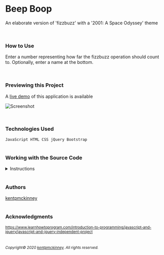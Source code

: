 
# Beep Boop

An elaborate version of 'fizzbuzz' with a '2001: A Space Odyssey' theme

<br/>

### How to Use
Enter a number representing how far the fizzbuzz operation should count to. Optionally, enter a name at the bottom.

<br/>

### Previewing this Project
A [live demo](https://kentpmckinney.github.io/epi-beepboop) of this application is available

![Screenshot](http://kentpmckinney.github.io/epi-beepboop/epi-beepboop.gif)

<br/>

### Technologies Used

<code>JavaScript
HTML
CSS
jQuery
Bootstrap</code>
<br/>
<br/>

### Working with the Source Code

<details markdown="1">
<summary>Instructions</summary>

<br/>
The following are suggestions to help set up a development environment for this project. The actual steps needed may differ slightly depending on the operating system and other factors.

<br/>
<br/>

### Prerequisites

The following software must be installed and properly configured on the target machine. 



* Git (recommended)
* An updated web browser (Internet Explorer may not be compatible)
<br/>

### Setting up a Development Environment

The following steps are meant to be a quick way to get the project up and running.


1. Download a copy of the source code from: https://github.com/kentpmckinney/epi-beepboop or clone using the repository link: https://github.com/kentpmckinney/epi-beepboop.git
1. Launch a new tab in a web browser
1. Select to open a file location and navigate to the folder location of the source files
1. Choose the file <code>index.html</code>
<br/>

### Notes



### Deployment

The files provided are ready to be deployed directly to a web server.

</details>

<br/>

### Authors

[kentpmckinney](https://github.com/kentpmckinney)
<br/>
<br/>

### Acknowledgments

<sub markdown="1">https://www.learnhowtoprogram.com/introduction-to-programming/javascript-and-jquery/javascript-and-jquery-independent-project</sub>
<br/>
<br/>

###### <sub markdown="1">Copyright&copy; 2020 [kentpmckinney](https://github.com/kentpmckinney). All rights reserved.</sub>